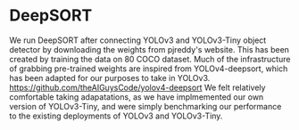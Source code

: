# DeepSORT

We run DeepSORT after connecting YOLOv3 and YOLOv3-Tiny object detector by downloading the weights from pjreddy's website. This has been created by training the data on 80 COCO dataset. 
Much of the infrastructure of grabbing pre-trained weights are inspired from YOLOv4-deepsort, which has been adapted for our purposes to take in YOLOv3. https://github.com/theAIGuysCode/yolov4-deepsort
We felt relatively comfortable taking adapatations, as we have implmemented our own version of YOLOv3-Tiny, and were simply benchmarking our performance to the existing deployments of YOLOv3 and YOLOv3-Tiny.
